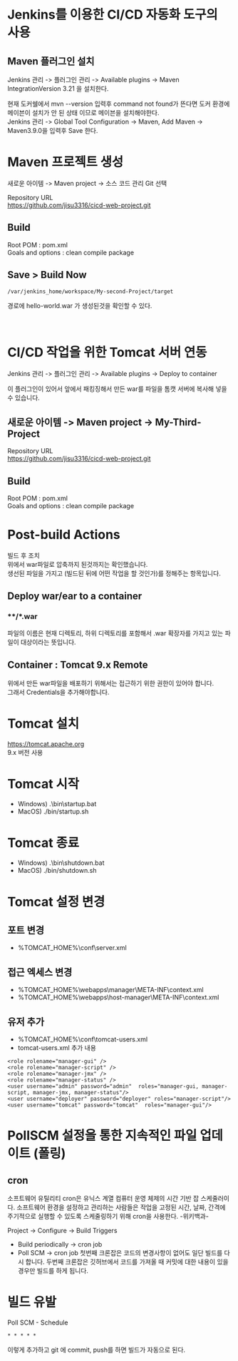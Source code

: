 # Jenkins를 이용한 CI/CD 자동화 도구의 사용

## Maven 플러그인 설치
Jenkins 관리 -> 플러그인 관리 -> Available plugins -> Maven IntegrationVersion
3.21 을 설치한다.

현재 도커쉘에서 mvn --version 입력후 command not found가 뜬다면 도커 환경에 메이븐이 설치가 안 된 상태 이므로 메이븐을 설치해야한다.  
Jenkins 관리 -> Global Tool Configuration -> Maven, Add Maven -> Maven3.9.0을 입력후 Save 한다.


# Maven 프로젝트 생성

새로운 아이템 -> Maven project -> 소스 코드 관리 Git 선택  

Repository URL  
https://github.com/jisu3316/cicd-web-project.git  


## Build 
Root POM : pom.xml  
Goals and options : clean compile package  

## Save > Build Now

```
/var/jenkins_home/workspace/My-second-Project/target
```
경로에 hello-world.war 가 생성된것을 확인할 수 있다.
<br/><br/><br/>
# CI/CD 작업을 위한 Tomcat 서버 연동

Jenkins 관리 -> 플러그인 관리 -> Available plugins -> Deploy to container

이 플러그인이 있어서 앞에서 패킹징해서 만든 war를 파일을 톰캣 서버에 복사해 넣을 수 있습니다.  

## 새로운 아이템 -> Maven project -> My-Third-Project

Repository URL  
https://github.com/jisu3316/cicd-web-project.git  

## Build 
Root POM : pom.xml  
Goals and options : clean compile package  

# Post-build Actions  
빌드 후 조치  
위에서 war파일로 압축까지 된것까지는 확인했습니다.  
생선된 파일을 가지고 (빌드된 뒤에 어떤 작업을 할 것인가)를 정해주는 항목입니다.  

## Deploy war/ear to a container  
### **/*.war   
파일의 이름은 현재 디렉토리, 하위 디렉토리를 포함해서 .war 확장자를 가지고 있는 파일이 대상이라는 뜻입니다.  

## Container : Tomcat 9.x Remote  
위에서 만든 war파일을 배포하기 위해서는 접근하기 위한 권한이 있어야 합니다.  
그래서 Credentials을 추가해야합니다.  

# Tomcat 설치
https://tomcat.apache.org  
9.x 버전 사용

# Tomcat 시작
- Windows) .\bin\startup.bat 
- MacOS) ./bin/startup.sh
# Tomcat 종료
- Windows) .\bin\shutdown.bat 
- MacOS) ./bin/shutdown.sh
# Tomcat 설정 변경
## 포트 변경 
- %TOMCAT_HOME%\conf\server.xml
## 접근 엑세스 변경 
- %TOMCAT_HOME%\webapps\manager\META-INF\context.xml 
- %TOMCAT_HOME%\webapps\host-manager\META-INF\context.xml 
## 유저 추가
- %TOMCAT_HOME%\conf\tomcat-users.xml
- tomcat-users.xml 추가 내용
 
```
<role rolename="manager-gui" />
<role rolename="manager-script" />
<role rolename="manager-jmx" />
<role rolename="manager-status" />
<user username="admin" password="admin"  roles="manager-gui, manager-script, manager-jmx, manager-status"/>
<user username="deployer" password="deployer" roles="manager-script"/>
<user username="tomcat" password="tomcat"  roles="manager-gui"/>
```


# PollSCM 설정을 통한 지속적인 파일 업데이트 (폴링)

## cron  
소프트웨어 유틸리티 cron은 유닉스 계열 컴퓨터 운영 체제의 시간 기반 잡 스케줄러이다. 소프트웨어 환경을 설정하고 관리하는 사람들은 작업을 고정된 시간, 날짜, 간격에 주기적으로 실행할 수 있도록 스케줄링하기 위해 cron을 사용한다.  -위키백과-  

Project -> Configure -> Build Triggers 
- Build periodically -> cron job 
- Poll SCM -> cron job
첫번째 크론잡은 코드의 변경사항이 없어도 일단 빌드를 다시 합니다.  두번째 크론잡은 깃허브에서 코드를 가져올 때 커밋에 대한 내용이 있을 경우만 빌드를 하게 됩니다.

# 빌드 유발
Poll SCM - Schedule 
```
* * * * *
```
이렇게 추가하고 git 에 commit, push를 하면 빌드가 자동으로 된다.